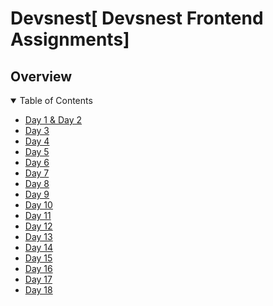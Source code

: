 # Devsnest[ Devsnest Frontend Assignments]




## Overview

<details open="open">
  <summary>Table of Contents</summary>
    <ul>
      <li><a href="https://github.com/jahnvisrivastava100/Devsnest/tree/main/Day01%20and%20Day02">Day 1 & Day 2</a></li>
      <li><a href="https://github.com/jahnvisrivastava100/Devsnest/tree/main/Day03">Day 3</a></li>
      <li><a href="https://github.com/jahnvisrivastava100/Devsnest/tree/main/Day04">Day 4</a></li>  
      <li><a href="https://github.com/jahnvisrivastava100/Devsnest/tree/main/Day05">Day 5</a></li>
      <li><a href="https://github.com/jahnvisrivastava100/Devsnest/tree/main/Day06">Day 6</a></li>
      <li><a href="https://github.com/jahnvisrivastava100/Devsnest/tree/main/Day07">Day 7</a></li>
      <li><a href="https://github.com/jahnvisrivastava100/Devsnest/tree/main/Day08">Day 8 </a></li>
       <li><a href="https://github.com/jahnvisrivastava100/Devsnest/tree/main/Day09">Day 9 </a></li>
       <li><a href="https://github.com/jahnvisrivastava100/Devsnest/tree/main/Day10">Day 10</a></li>
       <li><a href="https://github.com/jahnvisrivastava100/Devsnest/tree/main/Day11">Day 11</a></li>
       <li><a href="https://github.com/jahnvisrivastava100/Devsnest/tree/main/Day12">Day 12</a></li>
       <li><a href="https://github.com/jahnvisrivastava100/Devsnest/tree/main/Day13">Day 13</a></li>
       <li><a href="https://github.com/jahnvisrivastava100/Devsnest/tree/main/Day14">Day 14</a></li>
       <li><a href="https://github.com/jahnvisrivastava100/Devsnest/tree/main/day15">Day 15</a></li>
       <li><a href="https://github.com/jahnvisrivastava100/Devsnest/tree/main/day16">Day 16</a></li>
       <li><a href="https://github.com/jahnvisrivastava100/Devsnest/tree/main/day17">Day 17</a></li>
       <li><a href="https://github.com/jahnvisrivastava100/Devsnest/tree/main/day18">Day 18</a></li>
      
   
</details>
